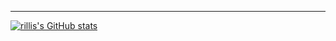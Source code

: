 ***
[![rillis's GitHub stats](https://github-readme-stats.vercel.app/api/top-langs/?username=gabriel-os&theme=dark)](https://github.com/gabriel-os)
